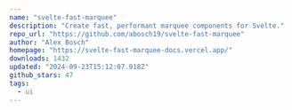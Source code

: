 ```yaml
---
name: "svelte-fast-marquee"
description: "Create fast, performant marquee components for Svelte."
repo_url: "https://github.com/abosch19/svelte-fast-marquee"
author: "Alex Bosch"
homepage: "https://svelte-fast-marquee-docs.vercel.app/"
downloads: 1432
updated: "2024-09-23T15:12:07.918Z"
github_stars: 47
tags: 
  - ui
---
```

